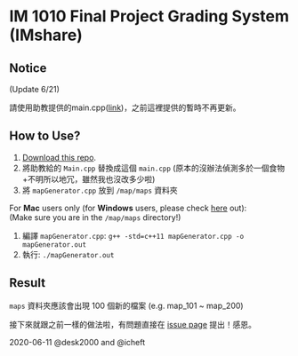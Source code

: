 # IM 1010 Final Project Grading System (IMshare)

## Notice
(Update 6/21)

請使用助教提供的main.cpp([link](https://drive.google.com/file/d/1flSE5iz6B0bDAKcv2t0MwtqLqQqqNbuM/view?usp=sharing))，之前這裡提供的暫時不再更新。

## How to Use?
1. [Download this repo](https://github.com/icheft/IMshare/archive/v1.0.4.zip).
2. 將助教給的 `Main.cpp` 替換成這個 `main.cpp` (原本的沒辦法偵測多於一個食物+不明所以地冗，雖然我也沒改多少啦)
3. 將 `mapGenerator.cpp` 放到 `/map/maps` 資料夾

For **Mac** users only (for **Windows** users, please check [here](https://github.com/desk2000/IMshare) out):  
(Make sure you are in the `/map/maps` directory!)

1. 編譯 `mapGenerator.cpp`: `g++ -std=c++11 mapGenerator.cpp -o mapGenerator.out`
2. 執行: `./mapGenerator.out`


## Result
`maps` 資料夾應該會出現 100 個新的檔案 (e.g. map_101 ~ map_200)


接下來就跟之前一樣的做法啦，有問題直接在 [issue page](https://github.com/icheft/IMshare/issues) 提出！感恩。

2020-06-11 @desk2000 and @icheft
